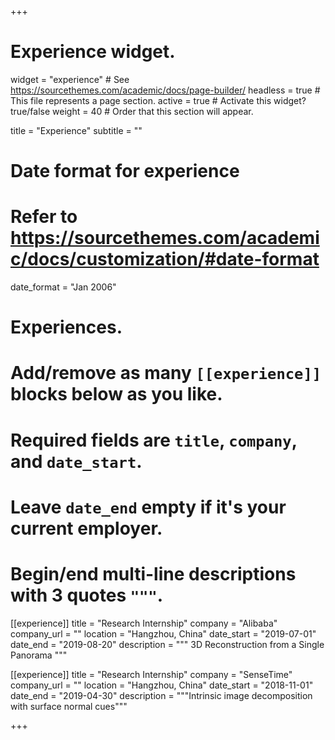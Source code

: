 +++
# Experience widget.
widget = "experience"  # See https://sourcethemes.com/academic/docs/page-builder/
headless = true  # This file represents a page section.
active = true  # Activate this widget? true/false
weight = 40  # Order that this section will appear.

title = "Experience"
subtitle = ""

# Date format for experience
#   Refer to https://sourcethemes.com/academic/docs/customization/#date-format
date_format = "Jan 2006"

# Experiences.
#   Add/remove as many `[[experience]]` blocks below as you like.
#   Required fields are `title`, `company`, and `date_start`.
#   Leave `date_end` empty if it's your current employer.
#   Begin/end multi-line descriptions with 3 quotes `"""`.
[[experience]]
  title = "Research Internship"
  company = "Alibaba"
  company_url = ""
  location = "Hangzhou, China"
  date_start = "2019-07-01"
  date_end = "2019-08-20"
  description = """ 3D Reconstruction from a Single Panorama  """

[[experience]]
  title = "Research Internship"
  company = "SenseTime"
  company_url = ""
  location = "Hangzhou, China"
  date_start = "2018-11-01"
  date_end = "2019-04-30"
  description = """Intrinsic image decomposition with surface normal cues"""

+++

